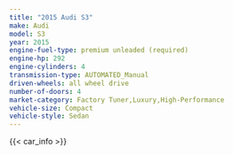 ```yaml
---
title: "2015 Audi S3"
make: Audi
model: S3
year: 2015
engine-fuel-type: premium unleaded (required)
engine-hp: 292
engine-cylinders: 4
transmission-type: AUTOMATED_Manual
driven-wheels: all wheel drive
number-of-doors: 4
market-category: Factory Tuner,Luxury,High-Performance
vehicle-size: Compact
vehicle-style: Sedan
---
```


{{< car_info >}}
